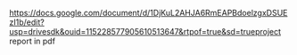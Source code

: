 https://docs.google.com/document/d/1DjKuL2AHJA6RmEAPBdoelzgxDSUEzI1b/edit?usp=drivesdk&ouid=115228577905610513647&rtpof=true&sd=trueproject report in pdf
